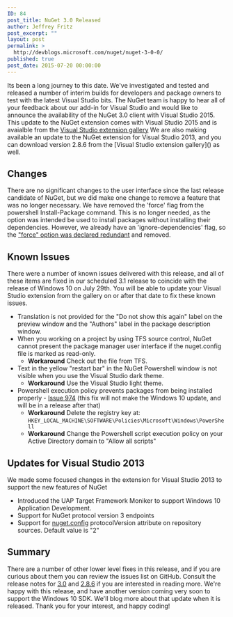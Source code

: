 ```yaml
---
ID: 84
post_title: NuGet 3.0 Released
author: Jeffrey Fritz
post_excerpt: ""
layout: post
permalink: >
  http://devblogs.microsoft.com/nuget/nuget-3-0-0/
published: true
post_date: 2015-07-20 00:00:00
---
```

Its been a long journey to this date. We've investigated and tested and released a number of interim builds for developers and package owners to test with the latest Visual Studio bits. The NuGet team is happy to hear all of your feedback about our add-in for Visual Studio and would like to announce the availability of the NuGet 3.0 client with Visual Studio 2015. This update to the NuGet extension comes with Visual Studio 2015 and is avaialble from the [Visual Studio extension gallery][1] We are also making available an update to the NuGet extension for Visual Studio 2013, and you can download version 2.8.6 from the \[Visual Studio extension gallery\]() as well.

## Changes

There are no significant changes to the user interface since the last release candidate of NuGet, but we did make one change to remove a feature that was no longer necessary. We have removed the 'force' flag from the powershell Install-Package command. This is no longer needed, as the option was intended be used to install packages without installing their dependencies. However, we already have an 'ignore-dependencies' flag, so the ["force" option was declared redundant][2] and removed.

## Known Issues

There were a number of known issues delivered with this release, and all of these items are fixed in our scheduled 3.1 release to coincide with the release of Windows 10 on July 29th. You will be able to update your Visual Studio extension from the gallery on or after that date to fix these known issues.

*   Translation is not provided for the "Do not show this again" label on the preview window and the "Authors" label in the package description window.
*   When you working on a project by using TFS source control, NuGet cannot present the package manager user interface if the nuget.config file is marked as read-only.
    *   **Workaround** Check out the file from TFS. 
*   Text in the yellow "restart bar" in the NuGet Powershell window is not visible when you use the Visual Studio dark theme.
    *   **Workaround** Use the Visual Studio light theme. 
*   Powershell execution policy prevents packages from being installed properly - [Issue 974][3] (this fix will not make the Windows 10 update, and will be in a release after that)
    *   **Workaround** Delete the registry key at: `HKEY_LOCAL_MACHINE\SOFTWARE\Policies\Microsoft\Windows\PowerShell`
    *   **Workaround** Change the Powershell script execution policy on your Active Directory domain to "Allow all scripts"

## Updates for Visual Studio 2013

We made some focused changes in the extension for Visual Studio 2013 to support the new features of NuGet

*   Introduced the UAP Target Framework Moniker to support Windows 10 Application Development.
*   Support for NuGet protocol version 3 endpoints
*   Support for [nuget.config][4] protocolVersion attribute on repository sources. Default value is "2"

## Summary

There are a number of other lower level fixes in this release, and if you are curious about them you can review the issues list on GitHub. Consult the release notes for [3\.0][5] and [2\.8.6][6] if you are interested in reading more. We're happy with this release, and have another version coming very soon to support the Windows 10 SDK. We'll blog more about that update when it is released. Thank you for your interest, and happy coding!

 [1]: https://visualstudiogallery.msdn.microsoft.com/5d345edc-2e2d-4a9c-b73b-d53956dc458d
 [2]: https://github.com/NuGet/Home/issues/680
 [3]: https://github.com/NuGet/Home/issues/974
 [4]: http://docs.nuget.org/consume/NuGet-Config-Settings
 [5]: http://docs.nuget.org/release-notes/nuget-3.0.0
 [6]: http://docs.nuget.org/release-notes/nuget-2.8.6